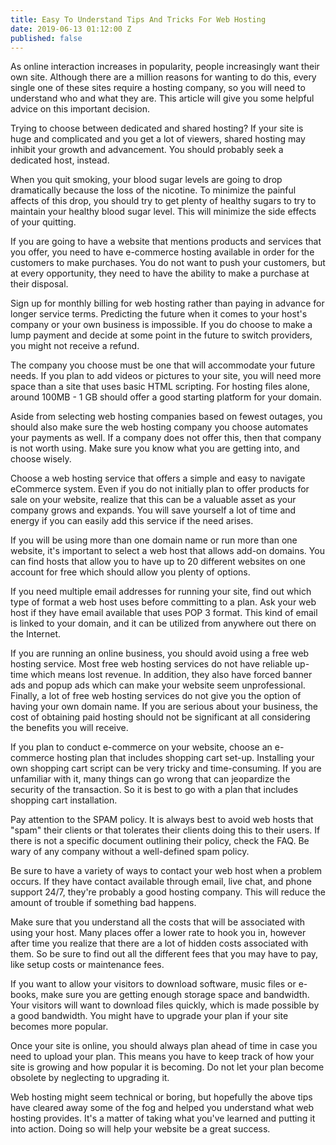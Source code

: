 ```yaml
---
title: Easy To Understand Tips And Tricks For Web Hosting
date: 2019-06-13 01:12:00 Z
published: false
---
```


As online interaction increases in popularity, people increasingly want their own site. Although there are a million reasons for wanting to do this, every single one of these sites require a hosting company, so you will need to understand who and what they are. This article will give you some helpful advice on this important decision.

Trying to choose between dedicated and shared hosting? If your site is huge and complicated and you get a lot of viewers, shared hosting may inhibit your growth and advancement. You should probably seek a dedicated host, instead.

When you quit smoking, your blood sugar levels are going to drop dramatically because the loss of the nicotine. To minimize the painful affects of this drop, you should try to get plenty of healthy sugars to try to maintain your healthy blood sugar level. This will minimize the side effects of your quitting.

If you are going to have a website that mentions products and services that you offer, you need to have e-commerce hosting available in order for the customers to make purchases. You do not want to push your customers, but at every opportunity, they need to have the ability to make a purchase at their disposal.

Sign up for monthly billing for web hosting rather than paying in advance for longer service terms. Predicting the future when it comes to your host's company or your own business is impossible. If you do choose to make a lump payment and decide at some point in the future to switch providers, you might not receive a refund.

The company you choose must be one that will accommodate your future needs. If you plan to add videos or pictures to your site, you will need more space than a site that uses basic HTML scripting. For hosting files alone, around 100MB - 1 GB should offer a good starting platform for your domain.

Aside from selecting web hosting companies based on fewest outages, you should also make sure the web hosting company you choose automates your payments as well. If a company does not offer this, then that company is not worth using. Make sure you know what you are getting into, and choose wisely.

Choose a web hosting service that offers a simple and easy to navigate eCommerce system. Even if you do not initially plan to offer products for sale on your website, realize that this can be a valuable asset as your company grows and expands. You will save yourself a lot of time and energy if you can easily add this service if the need arises.

If you will be using more than one domain name or run more than one website, it's important to select a web host that allows add-on domains. You can find hosts that allow you to have up to 20 different websites on one account for free which should allow you plenty of options.

If you need multiple email addresses for running your site, find out which type of format a web host uses before committing to a plan. Ask your web host if they have email available that uses POP 3 format. This kind of email is linked to your domain, and it can be utilized from anywhere out there on the Internet.

If you are running an online business, you should avoid using a free web hosting service. Most free web hosting services do not have reliable up-time which means lost revenue. In addition, they also have forced banner ads and popup ads which can make your website seem unprofessional. Finally, a lot of free web hosting services do not give you the option of having your own domain name. If you are serious about your business, the cost of obtaining paid hosting should not be significant at all considering the benefits you will receive.

If you plan to conduct e-commerce on your website, choose an e-commerce hosting plan that includes shopping cart set-up. Installing your own shopping cart script can be very tricky and time-consuming. If you are unfamiliar with it, many things can go wrong that can jeopardize the security of the transaction. So it is best to go with a plan that includes shopping cart installation.

Pay attention to the SPAM policy. It is always best to avoid web hosts that "spam" their clients or that tolerates their clients doing this to their users. If there is not a specific document outlining their policy, check the FAQ. Be wary of any company without a well-defined spam policy.

Be sure to have a variety of ways to contact your web host when a problem occurs. If they have contact available through email, live chat, and phone support 24/7, they're probably a good hosting company. This will reduce the amount of trouble if something bad happens.

Make sure that you understand all the costs that will be associated with using your host. Many places offer a lower rate to hook you in, however after time you realize that there are a lot of hidden costs associated with them. So be sure to find out all the different fees that you may have to pay, like setup costs or maintenance fees.

If you want to allow your visitors to download software, music files or e-books, make sure you are getting enough storage space and bandwidth. Your visitors will want to download files quickly, which is made possible by a good bandwidth. You might have to upgrade your plan if your site becomes more popular.

Once your site is online, you should always plan ahead of time in case you need to upload your plan. This means you have to keep track of how your site is growing and how popular it is becoming. Do not let your plan become obsolete by neglecting to upgrading it.

Web hosting might seem technical or boring, but hopefully the above tips have cleared away some of the fog and helped you understand what web hosting provides. It's a matter of taking what you've learned and putting it into action. Doing so will help your website be a great success.